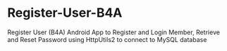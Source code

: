# Register-User-B4A
Register User (B4A) Android App to Register and Login Member, Retrieve and Reset Password using HttpUtils2 to connect to MySQL database
